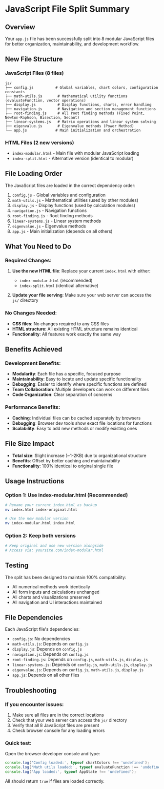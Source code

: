 
# JavaScript File Split Summary

## Overview
Your `app.js` file has been successfully split into 8 modular JavaScript files for better organization, maintainability, and development workflow.

## New File Structure

### JavaScript Files (8 files)
```
js/
├── config.js          # Global variables, chart colors, configuration constants
├── math-utils.js       # Mathematical utility functions (evaluateFunction, vector operations)
├── display.js          # Display functions, charts, error handling
├── navigation.js       # Navigation and section management functions
├── root-finding.js     # All root finding methods (Fixed Point, Newton-Raphson, Bisection, Secant)
├── linear-systems.js   # Matrix operations and linear system solving
├── eigenvalue.js       # Eigenvalue methods (Power Method)
└── app.js             # Main initialization and orchestration
```

### HTML Files (2 new versions)
- `index-modular.html` - Main file with modular JavaScript loading
- `index-split.html` - Alternative version (identical to modular)

## File Loading Order
The JavaScript files are loaded in the correct dependency order:
1. `config.js` - Global variables and configuration
2. `math-utils.js` - Mathematical utilities (used by other modules)
3. `display.js` - Display functions (used by calculation modules)
4. `navigation.js` - Navigation functions
5. `root-finding.js` - Root finding methods
6. `linear-systems.js` - Linear system methods
7. `eigenvalue.js` - Eigenvalue methods
8. `app.js` - Main initialization (depends on all others)

## What You Need to Do

### Required Changes:
1. **Use the new HTML file**: Replace your current `index.html` with either:
   - `index-modular.html` (recommended)
   - `index-split.html` (identical alternative)

2. **Update your file serving**: Make sure your web server can access the `js/` directory

### No Changes Needed:
- **CSS files**: No changes required to any CSS files
- **HTML structure**: All existing HTML structure remains identical
- **Functionality**: All features work exactly the same way

## Benefits Achieved

### Development Benefits:
- **Modularity**: Each file has a specific, focused purpose
- **Maintainability**: Easy to locate and update specific functionality
- **Debugging**: Easier to identify where specific functions are defined
- **Team Collaboration**: Multiple developers can work on different files
- **Code Organization**: Clear separation of concerns

### Performance Benefits:
- **Caching**: Individual files can be cached separately by browsers
- **Debugging**: Browser dev tools show exact file locations for functions
- **Scalability**: Easy to add new methods or modify existing ones

## File Size Impact
- **Total size**: Slight increase (~1-2KB) due to organizational structure
- **Benefits**: Offset by better caching and maintainability
- **Functionality**: 100% identical to original single file

## Usage Instructions

### Option 1: Use index-modular.html (Recommended)
```bash
# Rename your current index.html as backup
mv index.html index-original.html

# Use the new modular version
mv index-modular.html index.html
```

### Option 2: Keep both versions
```bash
# Keep original and use new version alongside
# Access via: yoursite.com/index-modular.html
```

## Testing
The split has been designed to maintain 100% compatibility:
- All numerical methods work identically
- All form inputs and calculations unchanged
- All charts and visualizations preserved
- All navigation and UI interactions maintained

## File Dependencies
Each JavaScript file's dependencies:
- `config.js`: No dependencies
- `math-utils.js`: Depends on `config.js`
- `display.js`: Depends on `config.js`
- `navigation.js`: Depends on `config.js`
- `root-finding.js`: Depends on `config.js`, `math-utils.js`, `display.js`
- `linear-systems.js`: Depends on `config.js`, `math-utils.js`, `display.js`
- `eigenvalue.js`: Depends on `config.js`, `math-utils.js`, `display.js`
- `app.js`: Depends on all other files

## Troubleshooting

### If you encounter issues:
1. Make sure all files are in the correct locations
2. Check that your web server can access the `js/` directory
3. Verify that all 8 JavaScript files are present
4. Check browser console for any loading errors

### Quick test:
Open the browser developer console and type:
```javascript
console.log('Config loaded:', typeof chartColors !== 'undefined');
console.log('Math utils loaded:', typeof evaluateFunction !== 'undefined');
console.log('App loaded:', typeof AppState !== 'undefined');
```

All should return `true` if files are loaded correctly.
